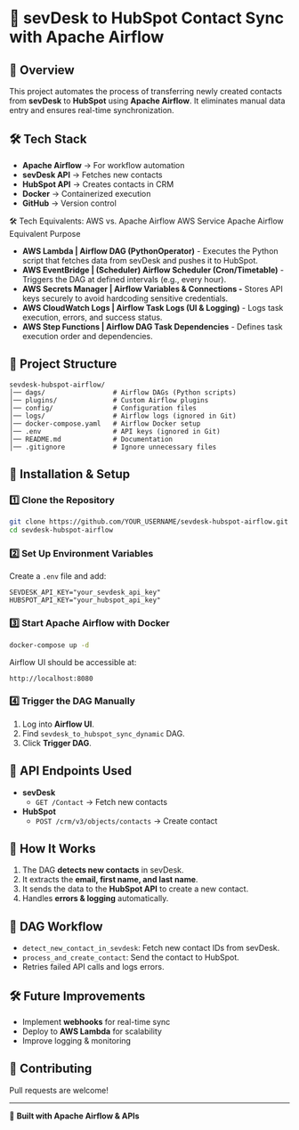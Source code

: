 # 🚀 sevDesk to HubSpot Contact Sync with Apache Airflow

## 📌 Overview
This project automates the process of transferring newly created contacts from **sevDesk** to **HubSpot** using **Apache Airflow**. It eliminates manual data entry and ensures real-time synchronization.

## 🛠 Tech Stack
- **Apache Airflow** → For workflow automation
- **sevDesk API** → Fetches new contacts
- **HubSpot API** → Creates contacts in CRM
- **Docker** → Containerized execution
- **GitHub** → Version control
  
🛠 Tech Equivalents: AWS vs. Apache Airflow
AWS Service	Apache Airflow Equivalent	Purpose
- **AWS Lambda | Airflow DAG (PythonOperator)** -	Executes the Python script that fetches data from sevDesk and pushes it to HubSpot.
- **AWS EventBridge  | (Scheduler)	Airflow Scheduler (Cron/Timetable)**	 -	Triggers the DAG at defined intervals (e.g., every hour).
- **AWS Secrets Manager | 	Airflow Variables & Connections	 -**	Stores API keys securely to avoid hardcoding sensitive credentials.
- **AWS CloudWatch Logs | 	Airflow Task Logs (UI & Logging)**	 -	Logs task execution, errors, and success status.
- **AWS Step Functions | 	Airflow DAG Task Dependencies**	 -	Defines task execution order and dependencies.

## 📂 Project Structure
```
sevdesk-hubspot-airflow/
│── dags/                 # Airflow DAGs (Python scripts)
│── plugins/              # Custom Airflow plugins
│── config/               # Configuration files
│── logs/                 # Airflow logs (ignored in Git)
│── docker-compose.yaml   # Airflow Docker setup
│── .env                  # API keys (ignored in Git)
│── README.md             # Documentation
│── .gitignore            # Ignore unnecessary files
```

## 🚀 Installation & Setup

### 1️⃣ **Clone the Repository**
```bash
git clone https://github.com/YOUR_USERNAME/sevdesk-hubspot-airflow.git
cd sevdesk-hubspot-airflow
```

### 2️⃣ **Set Up Environment Variables**
Create a `.env` file and add:
```env
SEVDESK_API_KEY="your_sevdesk_api_key"
HUBSPOT_API_KEY="your_hubspot_api_key"
```

### 3️⃣ **Start Apache Airflow with Docker**
```bash
docker-compose up -d
```
Airflow UI should be accessible at:
```
http://localhost:8080
```

### 4️⃣ **Trigger the DAG Manually**
1. Log into **Airflow UI**.
2. Find `sevdesk_to_hubspot_sync_dynamic` DAG.
3. Click **Trigger DAG**.

## 📜 API Endpoints Used
- **sevDesk**
  - `GET /Contact` → Fetch new contacts
- **HubSpot**
  - `POST /crm/v3/objects/contacts` → Create contact

## 📝 How It Works
1. The DAG **detects new contacts** in sevDesk.
2. It extracts the **email, first name, and last name**.
3. It sends the data to the **HubSpot API** to create a new contact.
4. Handles **errors & logging** automatically.

## 🔄 DAG Workflow
- `detect_new_contact_in_sevdesk`: Fetch new contact IDs from sevDesk.
- `process_and_create_contact`: Send the contact to HubSpot.
- Retries failed API calls and logs errors.

## 🛠 Future Improvements
- Implement **webhooks** for real-time sync
- Deploy to **AWS Lambda** for scalability
- Improve logging & monitoring

## 🤝 Contributing
Pull requests are welcome!

---
🚀 **Built with Apache Airflow & APIs**


